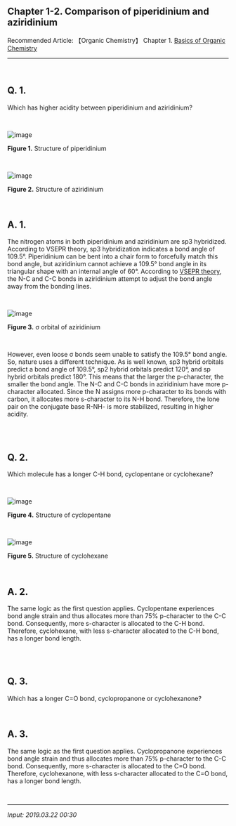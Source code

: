 ## **Chapter 1-2. Comparison of piperidinium and aziridinium**

Recommended Article: 【Organic Chemistry】 Chapter 1. [Basics of Organic Chemistry](https://jb243.github.io/pages/1355)

---

<br>

## **Q. 1.**

Which has higher acidity between piperidinium and aziridinium?

<br>

![image](https://github.com/JB243/jb243.github.io/assets/55747737/60db637a-b122-47ce-9de6-b2f5ee94d596)

**Figure 1.** Structure of piperidinium

<br>

![image](https://github.com/JB243/jb243.github.io/assets/55747737/1d6b4376-7a01-49b6-9acf-de795203c845)

**Figure 2.** Structure of aziridinium

<br>

## **A. 1.**

The nitrogen atoms in both piperidinium and aziridinium are sp3 hybridized. According to VSEPR theory, sp3 hybridization indicates a bond angle of 109.5°. Piperidinium can be bent into a chair form to forcefully match this bond angle, but aziridinium cannot achieve a 109.5° bond angle in its triangular shape with an internal angle of 60°. According to [VSEPR theory](https://jb243.github.io/pages/1330), the N-C and C-C bonds in aziridinium attempt to adjust the bond angle away from the bonding lines.

<br>

![image](https://github.com/JB243/jb243.github.io/assets/55747737/1e75260a-a857-43aa-9297-5be7e310178d)

**Figure 3.** σ orbital of aziridinium

<br>

However, even loose σ bonds seem unable to satisfy the 109.5° bond angle. So, nature uses a different technique. As is well known, sp3 hybrid orbitals predict a bond angle of 109.5°, sp2 hybrid orbitals predict 120°, and sp hybrid orbitals predict 180°. This means that the larger the p-character, the smaller the bond angle. The N-C and C-C bonds in aziridinium have more p-character allocated. Since the N assigns more p-character to its bonds with carbon, it allocates more s-character to its N-H bond. Therefore, the lone pair on the conjugate base R-NH- is more stabilized, resulting in higher acidity.

<br>

<br>

## **Q. 2.**

Which molecule has a longer C-H bond, cyclopentane or cyclohexane?

<br>

![image](https://github.com/JB243/jb243.github.io/assets/55747737/37c4f205-5bca-4b91-a8f0-1a724b167c32)

**Figure 4.** Structure of cyclopentane

<br>

![image](https://github.com/JB243/jb243.github.io/assets/55747737/91c45396-dd7e-4d32-a029-5047fe56361c)

**Figure 5.** Structure of cyclohexane

<br>

## **A. 2.**

The same logic as the first question applies. Cyclopentane experiences bond angle strain and thus allocates more than 75% p-character to the C-C bond. Consequently, more s-character is allocated to the C-H bond. Therefore, cyclohexane, with less s-character allocated to the C-H bond, has a longer bond length.

<br>

<br>

## **Q. 3.**

Which has a longer C=O bond, cyclopropanone or cyclohexanone?

<br>

## **A. 3.**

The same logic as the first question applies. Cyclopropanone experiences bond angle strain and thus allocates more than 75% p-character to the C-C bond. Consequently, more s-character is allocated to the C=O bond. Therefore, cyclohexanone, with less s-character allocated to the C=O bond, has a longer bond length.

<br>

---

_Input: 2019.03.22 00:30_
